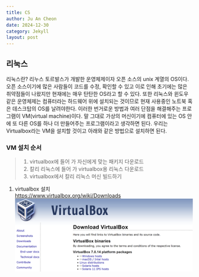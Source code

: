 ```yaml
---
title: CS
author: Ju An Cheon
date: 2024-12-30
category: Jekyll
layout: post
---
```


## 리눅스   
리눅스란? 리누스 토르발스가 개발한 운영체제이자 오픈 소스의 unix 계열의 OS이다. 오픈 소스이기에 많은 사람들이 코드를 수정, 확인할 수 있고 이로 인해 초기에는 많은 취약점들이 나왔지만 현재에는 매우 탄탄한 OS라고 할 수 있다. 또한 리눅스와 윈도우 같은 운영체제는 컴퓨터라는 하드웨어 위에 설치되는 것이므로 현재 사용중인 노트북 혹은 데스크탑의 OS를 날려야한다. 이러한 번거로운 방법과 여러 단점을 해결해주는 프로그램이 VM(virtual machine)이다. 말 그대로 가상의 머신이기에 컴퓨터에 있는 OS 안에 또 다른 OS를 하나 더 만들어주는 프로그램이라고 생각하면 된다. 우리는 Virtualbox라는 VM을 설치할 것이고 아래와 같은 방법으로 설치하면 된다.   

### VM 설치 순서
> 1. virtualbox에 들어 가 자신에게 맞는 패키지 다운로드
> 2. 칼리 리눅스에 들어 가 virtualbox용 리눅스 다운로드
> 3. virtualbox에서 칼리 리눅스 머신 빌드하기

1. virtualbox 설치   
https://www.virtualbox.org/wiki/Downloads
![vm_image](../assets/gitbook/images/VirtualBox.png)